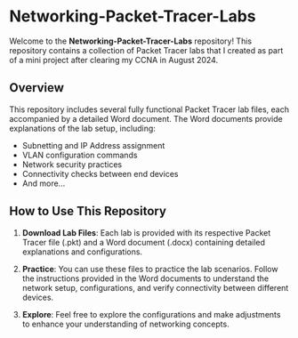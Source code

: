 # Networking-Packet-Tracer-Labs

Welcome to the **Networking-Packet-Tracer-Labs** repository! This repository contains a collection of Packet Tracer labs that I created as part of a mini project after clearing my CCNA in August 2024.

## Overview

This repository includes several fully functional Packet Tracer lab files, each accompanied by a detailed Word document. The Word documents provide explanations of the lab setup, including:

- Subnetting and IP Address assignment
- VLAN configuration commands
- Network security practices
- Connectivity checks between end devices
- And more...

## How to Use This Repository

1. **Download Lab Files**: Each lab is provided with its respective Packet Tracer file (.pkt) and a Word document (.docx) containing detailed explanations and configurations.

2. **Practice**: You can use these files to practice the lab scenarios. Follow the instructions provided in the Word documents to understand the network setup, configurations, and verify connectivity between different devices.

3. **Explore**: Feel free to explore the configurations and make adjustments to enhance your understanding of networking concepts.

